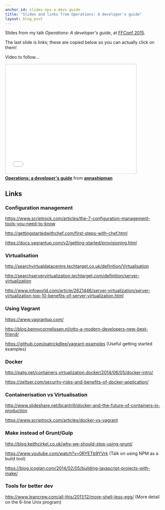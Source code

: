 ```yaml
---
anchor_id: slides-ops-a-devs-guide
title: "Slides and links from Operations: A developer's guide"
layout: blog_post
---
```


Slides from my talk *Operations: A developer's guide*, at [FFConf
2015](http://2015.ffconf.org/).

The last slide is links; these are copied below so you can actually click on
them!

Video to follow...

<iframe src="//www.slideshare.net/slideshow/embed_code/key/39M8UxzdHZYV1e"
width="425" height="355" frameborder="0" marginwidth="0" marginheight="0"
scrolling="no" style="border:1px solid #CCC; border-width:1px;
margin-bottom:5px; max-width: 100%;" allowfullscreen> </iframe> <div
style="margin-bottom:5px"> <strong> <a
href="//www.slideshare.net/annashipman/operations-a-developers-guide"
title="Operations: a developer&#x27;s guide" target="_blank">Operations: a
developer&#x27;s guide</a> </strong> from <strong><a
href="//www.slideshare.net/annashipman" target="_blank">annashipman</a></strong>
</div>

## Links

### Configuration management

https://www.scriptrock.com/articles/the-7-configuration-management-tools-you-need-to-know

http://gettingstartedwithchef.com/first-steps-with-chef.html

https://docs.vagrantup.com/v2/getting-started/provisioning.html

### Virtualisation

http://searchvirtualdatacentre.techtarget.co.uk/definition/Virtualisation

http://searchservervirtualization.techtarget.com/definition/server-virtualization

http://www.infoworld.com/article/2621446/server-virtualization/server-virtualization-top-10-benefits-of-server-virtualization.html


### Using Vagrant

https://www.vagrantup.com/

http://blog.bennycornelissen.nl/otto-a-modern-developers-new-best-friend/

https://github.com/patrickdlee/vagrant-examples (Useful getting started
examples)

### Docker

http://patg.net/containers,virtualization,docker/2014/06/05/docker-intro/

https://zeltser.com/security-risks-and-benefits-of-docker-application/

### Containerisation vs Virtualisation

http://www.slideshare.net/bcantrill/docker-and-the-future-of-containers-in-production

https://www.scriptrock.com/articles/docker-vs-vagrant

### Make instead of Grunt/Gulp

http://blog.keithcirkel.co.uk/why-we-should-stop-using-grunt/

https://www.youtube.com/watch?v=0RYETb9YVrk (Talk on using NPM as a build tool)

https://blog.jcoglan.com/2014/02/05/building-javascript-projects-with-make/

### Tools for better dev

http://www.leancrew.com/all-this/2011/12/more-shell-less-egg/ (More detail on
the 6-line Unix program)

